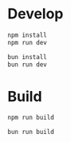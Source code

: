 # Develop

```bash
npm install
npm run dev
```

```bash
bun install
bun run dev
```

# Build

```bash
npm run build
```

```bash
bun run build
```
